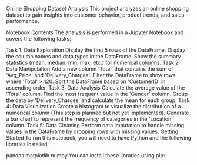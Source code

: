 Online Shopping Dataset Analysis
This project analyzes an online shopping dataset to gain insights into customer behavior, product trends, and sales performance.

Notebook Contents
The analysis is performed in a Jupyter Notebook and covers the following tasks:

Task 1: Data Exploration
Display the first 5 rows of the DataFrame.
Display the column names and data types in the DataFrame.
Show the summary statistics (mean, median, min, max, etc.) for numerical columns.
Task 2: Data Manipulation
Add a new column 'Total' that contains the sum of 'Avg_Price' and 'Delivery_Charges'.
Filter the DataFrame to show rows where 'Total' > 120.
Sort the DataFrame based on 'CustomerID' in ascending order.
Task 3: Data Analysis
Calculate the average value of the 'Total' column.
Find the most frequent value in the 'Gender' column.
Group the data by 'Delivery_Charges' and calculate the mean for each group.
Task 4: Data Visualization
Create a histogram to visualize the distribution of a numerical column (This step is planned but not yet implemented).
Generate a bar chart to represent the frequency of categories in the 'Location' column.
Task 5: Data Cleaning
Perform data imputation to handle missing values in the DataFrame by dropping rows with missing values.
Getting Started
To run this notebook, you will need to have Python and the following libraries installed:

pandas
matplotlib
numpy
You can install these libraries using pip:

